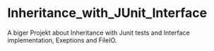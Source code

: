 # Inheritance_with_JUnit_Interface
A biger Projekt about Inheritance with Junit tests and Interface implementation, Exeptions and FileIO.
